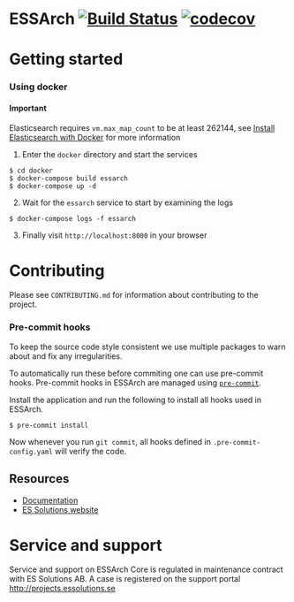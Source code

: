 # ESSArch [![Build Status](https://github.com/ESSolutions/ESSArch/workflows/Tests/badge.svg)](https://github.com/ESSolutions/ESSArch) [![codecov](https://codecov.io/gh/ESSolutions/ESSArch/branch/master/graph/badge.svg)](https://codecov.io/gh/ESSolutions/ESSArch)

# Getting started

### Using docker

#### Important

Elasticsearch requires `vm.max_map_count` to be at least 262144, see
[Install Elasticsearch with Docker](https://www.elastic.co/guide/en/elasticsearch/reference/7.17/docker.html#docker-cli-run-prod-mode) for more information

1. Enter the `docker` directory and start the services

```
$ cd docker
$ docker-compose build essarch
$ docker-compose up -d
```

2. Wait for the `essarch` service to start by examining the logs

```
$ docker-compose logs -f essarch
```

3. Finally visit `http://localhost:8000` in your browser

# Contributing

Please see `CONTRIBUTING.md` for information about contributing to the project.

### Pre-commit hooks

To keep the source code style consistent we use multiple packages to
warn about and fix any irregularities.

To automatically run these before commiting one can use pre-commit hooks.
Pre-commit hooks in ESSArch are managed using [`pre-commit`](https://pre-commit.com).

Install the application and run the following to install all hooks used in ESSArch.

```
$ pre-commit install
```

Now whenever you run `git commit`, all hooks defined in `.pre-commit-config.yaml` will verify the code.

## Resources

- [Documentation](https://docs.essarch.org/)
- [ES Solutions website](http://essolutions.se)

# Service and support

Service and support on ESSArch Core is regulated in maintenance contract with ES Solutions AB. A case is registered on the support portal http://projects.essolutions.se
